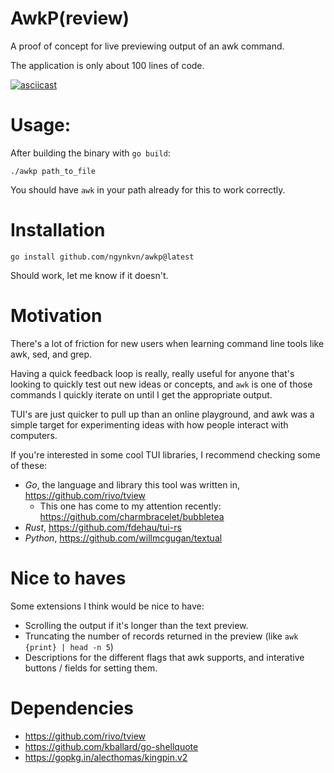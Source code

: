 # AwkP(review)

A proof of concept for live previewing output of an awk command.

The application is only about 100 lines of code.

[![asciicast](https://asciinema.org/a/439432.svg)](https://asciinema.org/a/439432)

# Usage:

After building the binary with `go build`:

```
./awkp path_to_file
```

You should have `awk` in your path already for this to work correctly.

# Installation

```
go install github.com/ngynkvn/awkp@latest
```

Should work, let me know if it doesn't.

# Motivation

There's a lot of friction for new users when learning command line tools like
awk, sed, and grep.

Having a quick feedback loop is really, really useful for anyone that's looking
to quickly test out new ideas or concepts, and `awk` is one of those commands I
quickly iterate on until I get the appropriate output.

TUI's are just quicker to pull up than an online playground, and awk was a
simple target for experimenting ideas with how people interact with computers.


If you're interested in some cool TUI libraries, I recommend checking some of
these:

- _Go_, the language and library this tool was written in,
  https://github.com/rivo/tview
  - This one has come to my attention recently: https://github.com/charmbracelet/bubbletea
- _Rust_, https://github.com/fdehau/tui-rs
- _Python_,
  https://github.com/willmcgugan/textual

# Nice to haves

Some extensions I think would be nice to have:

- Scrolling the output if it's longer than the text preview.
- Truncating the number of records returned in the preview (like
  `awk {print} | head -n 5`)
- Descriptions for the different flags that awk supports, and interative buttons
  / fields for setting them.

# Dependencies

- https://github.com/rivo/tview
- https://github.com/kballard/go-shellquote
- https://gopkg.in/alecthomas/kingpin.v2
